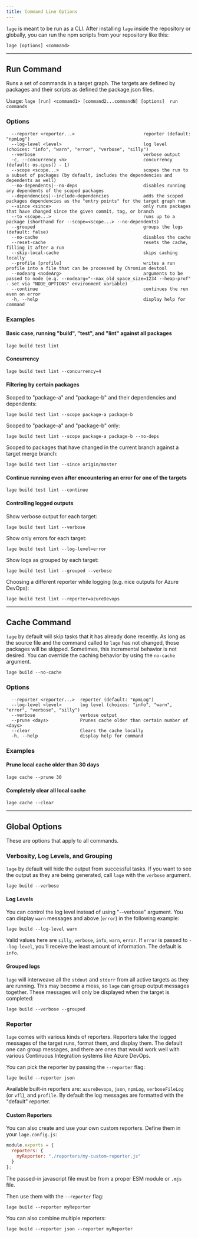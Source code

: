 ```yaml
---
title: Command Line Options
---
```


`lage` is meant to be run as a CLI. After installing `lage` inside the repository or globally, you can run the npm scripts from your repository like this:

```
lage [options] <command>
```

---

## Run Command

Runs a set of commands in a target graph. The targets are defined by packages and their scripts as defined the package.json files.

Usage: `lage [run] <command1> [command2...commandN] [options]  run commands`

### Options

```
  --reporter <reporter...>                          reporter (default: "npmLog")
  --log-level <level>                               log level (choices: "info", "warn", "error", "verbose", "silly")
  --verbose                                         verbose output
  -c, --concurrency <n>                             concurrency (default: os.cpus() - 1)
  --scope <scope...>                                scopes the run to a subset of packages (by default, includes the dependencies and dependents as well)
  --no-dependents|--no-deps                         disables running any dependents of the scoped packages
  --dependencies|--include-dependencies             adds the scoped packages dependencies as the "entry points" for the target graph run
  --since <since>                                   only runs packages that have changed since the given commit, tag, or branch
  --to <scope...>                                   runs up to a package (shorthand for --scope=<scope...> --no-dependents)
  --grouped                                         groups the logs (default: false)
  --no-cache                                        disables the cache
  --reset-cache                                     resets the cache, filling it after a run
  --skip-local-cache                                skips caching locally
  --profile [profile]                               writes a run profile into a file that can be processed by Chromium devtool
  --nodearg <nodeArg>                               arguments to be passed to node (e.g. --nodearg="--max_old_space_size=1234 --heap-prof" - set via "NODE_OPTIONS" environment variable)
  --continue                                        continues the run even on error
  -h, --help                                        display help for command
```

### Examples

#### Basic case, running "build", "test", and "lint" against all packages

    lage build test lint

#### Concurrency

    lage build test lint --concurrency=4

#### Filtering by certain packages

Scoped to "package-a" and "package-b" and their dependencies and dependents:

    lage build test lint --scope package-a package-b

Scoped to "package-a" and "package-b" only:

    lage build test lint --scope package-a package-b --no-deps

Scoped to packages that have changed in the current branch against a target merge branch:

    lage build test lint --since origin/master

#### Continue running even after encountering an error for one of the targets

    lage build test lint --continue

#### Controlling logged outputs

Show verbose output for each target:

    lage build test lint --verbose

Show only errors for each target:

    lage build test lint --log-level=error

Show logs as grouped by each target:

    lage build test lint --grouped --verbose

Choosing a different reporter while logging (e.g. nice outputs for Azure DevOps):

    lage build test lint --reporter=azureDevops

---

## Cache Command

`lage` by default will skip tasks that it has already done recently. As long as the source file and the command called to `lage` has not changed, those packages will be skipped. Sometimes, this incremental behavior is not desired. You can override the caching behavior by using the `no-cache` argument.

```
lage build --no-cache
```

### Options

```
  --reporter <reporter...>  reporter (default: "npmLog")
  --log-level <level>       log level (choices: "info", "warn", "error", "verbose", "silly")
  --verbose                 verbose output
  --prune <days>            Prunes cache older than certain number of <days>
  --clear                   Clears the cache locally
  -h, --help                display help for command
```

### Examples

#### Prune local cache older than 30 days

```
lage cache --prune 30
```

#### Completely clear all local cache

```
lage cache --clear
```

---

## Global Options

These are options that apply to all commands.

### Verbosity, Log Levels, and Grouping

`lage` by default will hide the output from successful tasks. If you want to see the output as they are being generated, call `lage` with the `verbose` argument.

```
lage build --verbose
```

#### Log Levels

You can control the log level instead of using "--verbose" argument. You can display `warn` messages and above (`error`) in the following example:

```
lage build --log-level warn
```

Valid values here are `silly`, `verbose`, `info`, `warn`, `error`. If `error` is passed to `--log-level`, you'll receive the least amount of information. The default is `info`.

#### Grouped logs

`lage` will interweave all the `stdout` and `stderr` from all active targets as they are running. This may become a mess, so `lage` can group output messages together. These messages will only be displayed when the target is completed:

```
lage build --verbose --grouped
```

### Reporter

`lage` comes with various kinds of reporters. Reporters take the logged messages of the target runs, format them, and display them. The default one can group messages, and there are ones that would work well with various Continuous Integration systems like Azure DevOps.

You can pick the reporter by passing the `--reporter` flag:

```
lage build --reporter json
```

Available built-in reporters are: `azureDevops`, `json`, `npmLog`, `verboseFileLog` (or `vfl`), and `profile`. By default the log messages are formatted with the "default" reporter.

#### Custom Reporters

You can also create and use your own custom reporters. Define them in your `lage.config.js`:

```javascript
module.exports = {
  reporters: {
    myReporter: "./reporters/my-custom-reporter.js"
  }
};
```

The passed-in javascript file must be from a proper ESM module or `.mjs` file.

Then use them with the `--reporter` flag:

```
lage build --reporter myReporter
```

You can also combine multiple reporters:

```
lage build --reporter json --reporter myReporter
```
